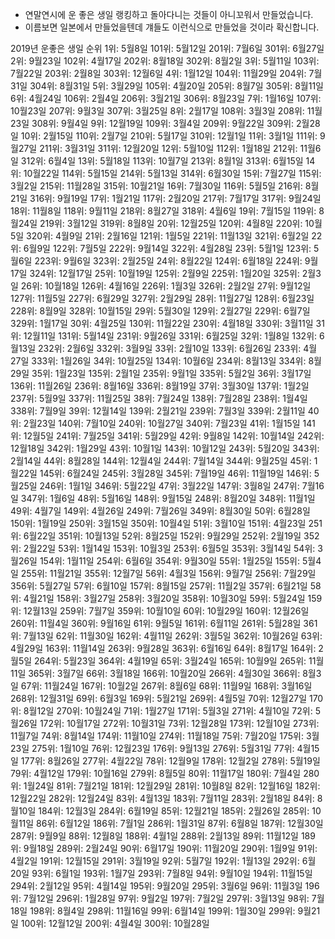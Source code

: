 * 연말연시에 운 좋은 생일 랭킹하고 돌아다니는 것들이 아니꼬워서 만들었습니다.
* 이름보면 일본에서 만들었을텐데 걔들도 이런식으로 만들었을 것이라 확신합니다.

2019년 운좋은 생일 순위
1위: 5월8일             101위: 5월12일          201위: 7월6일           301위: 6월27일
2위: 9월23일            102위: 4월17일          202위: 8월18일          302위: 8월2일
3위: 5월11일            103위: 7월22일          203위: 2월8일           303위: 12월6일
4위: 1월12일            104위: 11월29일         204위: 7월31일          304위: 8월31일
5위: 3월29일            105위: 4월20일          205위: 8월7일           305위: 8월11일
6위: 4월24일            106위: 2월4일           206위: 3월21일          306위: 8월23일
7위: 1월16일            107위: 10월23일         207위: 9월3일           307위: 3월25일
8위: 2월17일            108위: 3월3일           208위: 11월23일         308위: 9월4일
9위: 12월19일           109위: 3월4일           209위: 9월22일          309위: 2월28일
10위: 2월15일           110위: 2월7일           210위: 5월17일          310위: 12월1일
11위: 3월1일            111위: 9월27일          211위: 3월31일          311위: 12월20일
12위: 5월10일           112위: 1월18일          212위: 11월6일          312위: 6월4일
13위: 5월18일           113위: 10월7일          213위: 8월1일           313위: 6월15일
14위: 10월22일          114위: 5월15일          214위: 5월13일          314위: 6월30일
15위: 7월27일           115위: 3월2일           215위: 11월28일         315위: 10월21일
16위: 7월30일           116위: 5월5일           216위: 8월21일          316위: 9월19일
17위: 1월21일           117위: 2월20일          217위: 7월17일          317위: 9월24일
18위: 11월8일           118위: 9월11일          218위: 8월27일          318위: 4월6일
19위: 7월15일           119위: 8월24일          219위: 3월12일          319위: 8월8일
20위: 12월25일          120위: 4월8일           220위: 10월5일          320위: 4월9일
21위: 2월16일           121위: 1월5일           221위: 11월13일         321위: 6월2일
22위: 6월9일            122위: 7월5일           222위: 9월14일          322위: 4월28일
23위: 5월1일            123위: 5월6일           223위: 9월6일           323위: 2월25일
24위: 8월22일           124위: 6월18일          224위: 9월17일          324위: 12월17일
25위: 10월19일          125위: 2월9일           225위: 1월20일          325위: 2월3일
26위: 10월18일          126위: 4월16일          226위: 1월3일           326위: 2월2일
27위: 9월12일           127위: 11월5일          227위: 6월29일          327위: 2월29일
28위: 11월27일          128위: 6월23일          228위: 8월9일           328위: 10월15일
29위: 5월30일           129위: 2월27일          229위: 6월7일           329위: 1월17일
30위: 4월25일           130위: 11월22일         230위: 4월18일          330위: 3월11일
31위: 12월11일          131위: 5월14일          231위: 9월26일          331위: 6월25일
32위: 1월8일            132위: 6월13일          232위: 2월6일           332위: 3월9일
33위: 2월10일           133위: 6월26일          233위: 4월27일          333위: 1월26일
34위: 10월25일          134위: 10월6일          234위: 8월13일          334위: 8월29일
35위: 1월23일           135위: 2월1일           235위: 9월1일           335위: 5월2일
36위: 3월17일           136위: 11월26일         236위: 8월16일          336위: 8월19일
37위: 3월30일           137위: 1월2일           237위: 5월9일           337위: 11월25일
38위: 7월24일           138위: 7월28일          238위: 1월4일           338위: 7월9일
39위: 12월14일          139위: 2월21일          239위: 7월3일           339위: 2월11일
40위: 2월23일           140위: 7월10일          240위: 10월27일         340위: 7월23일
41위: 1월15일           141위: 12월5일          241위: 7월25일          341위: 5월29일
42위: 9월8일            142위: 10월14일         242위: 12월18일         342위: 1월29일
43위: 10월1일           143위: 10월12일         243위: 5월20일          343위: 2월14일
44위: 8월28일           144위: 12월4일          244위: 7월14일          344위: 9월25일
45위: 1월22일           145위: 6월24일          245위: 3월28일          345위: 7월19일
46위: 11월19일          146위: 5월25일          246위: 1월1일           346위: 5월22일
47위: 3월22일           147위: 3월8일           247위: 7월16일          347위: 1월6일
48위: 5월16일           148위: 9월15일          248위: 8월20일          348위: 11월1일
49위: 4월7일            149위: 4월26일          249위: 7월26일          349위: 8월30일
50위: 6월28일           150위: 1월19일          250위: 3월15일          350위: 10월4일
51위: 3월10일           151위: 4월23일          251위: 6월22일          351위: 10월13일
52위: 8월25일           152위: 9월29일          252위: 2월19일          352위: 2월22일
53위: 1월14일           153위: 10월3일          253위: 6월5일           353위: 3월14일
54위: 3월26일           154위: 1월11일          254위: 6월6일           354위: 9월30일
55위: 1월25일           155위: 5월4일           255위: 11월21일         355위: 12월7일
56위: 4월3일            156위: 9월7일           256위: 7월29일          356위: 5월27일
57위: 6월10일           157위: 8월15일          257위: 11월2일          357위: 6월21일
58위: 4월21일           158위: 3월27일          258위: 3월20일          358위: 10월30일
59위: 5월24일           159위: 12월13일         259위: 7월7일           359위: 10월10일
60위: 10월29일          160위: 12월26일         260위: 11월4일          360위: 9월16일
61위: 9월5일            161위: 6월11일          261위: 5월28일          361위: 7월13일
62위: 11월30일          162위: 4월11일          262위: 3월5일           362위: 10월26일
63위: 4월29일           163위: 11월14일         263위: 9월28일          363위: 6월16일
64위: 8월17일           164위: 2월5일           264위: 5월23일          364위: 4월19일
65위: 3월24일           165위: 10월9일          265위: 11월11일         365위: 3월7일
66위: 3월18일           166위: 10월20일         266위: 4월30일          366위: 8월3일
67위: 11월24일          167위: 10월2일          267위: 8월6일
68위: 11월9일           168위: 3월16일          268위: 12월31일
69위: 6월3일            169위: 5월21일          269위: 4월5일
70위: 12월27일          170위: 8월12일          270위: 10월24일
71위: 1월27일           171위: 5월3일           271위: 4월10일
72위: 5월26일           172위: 10월17일         272위: 10월31일
73위: 12월28일          173위: 12월10일         273위: 11월7일
74위: 8월14일           174위: 11월10일         274위: 11월18일
75위: 7월20일           175위: 3월23일          275위: 1월10일
76위: 12월23일          176위: 9월13일          276위: 5월31일
77위: 4월15일           177위: 8월26일          277위: 4월22일
78위: 12월9일           178위: 12월2일          278위: 5월19일
79위: 4월12일           179위: 10월16일         279위: 8월5일
80위: 11월17일          180위: 7월4일           280위: 1월24일
81위: 7월21일           181위: 12월29일         281위: 10월8일
82위: 12월16일          182위: 12월22일         282위: 12월24일
83위: 4월13일           183위: 7월11일          283위: 2월18일
84위: 8월10일           184위: 12월3일          284위: 6월19일
85위: 12월21일          185위: 2월26일          285위: 10월11일
86위: 6월12일           186위: 7월1일           286위: 1월31일
87위: 6월8일            187위: 12월30일         287위: 9월9일
88위: 12월8일           188위: 4월1일           288위: 2월13일
89위: 11월12일          189위: 9월18일          289위: 2월24일
90위: 6월17일           190위: 11월20일         290위: 1월9일
91위: 4월2일            191위: 12월15일         291위: 3월19일
92위: 5월7일            192위: 1월13일          292위: 6월20일
93위: 6월1일            193위: 1월7일           293위: 7월8일
94위: 9월10일           194위: 11월15일         294위: 2월12일
95위: 4월14일           195위: 9월20일          295위: 3월6일
96위: 11월3일           196위: 7월12일          296위: 1월28일
97위: 9월2일            197위: 7월2일           297위: 3월13일
98위: 7월18일           198위: 8월4일           298위: 11월16일
99위: 6월14일           199위: 1월30일          299위: 9월21일
100위: 12월12일         200위: 4월4일           300위: 10월28일
